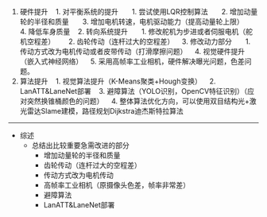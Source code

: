 <!--
 * @Author: 小叶同学
 * @Date: 2024-03-13 08:47:52
 * @LastEditors: Please set LastEditors
 * @LastEditTime: 2024-03-13 08:57:03
 * @Description: 请填写简介
-->
1. 硬件提升
   1. 对平衡系统的提升
      1. 尝试使用LQR控制算法
      2. 增加动量轮的半径和质量
      3. 增加电机转速，电机驱动能力（提高动量轮上限）
      4. 降低车身质量
   2. 转向系统提升
      1. 修改舵机为步进或者伺服电机（舵机空程差）
      2. 齿轮传动（连杆过大的空程差）
   3. 修改动力部分
      1. 传动方式改为电机传动或者皮带传动（打滑摩擦问题）
   4. 视觉硬件提升（嵌入式神经网络）
   5. 采用高帧率工业相机，硬件解决曝光问题，色差问题。
2. 算法提升
   1. 视觉算法提升（K-Means聚类+Hough变换）
   2. LanATT&LaneNet部署
   3. 避障算法（YOLO识别，OpenCV特征识别）（应对突然换锥桶颜色的问题）
   4. 整体算法优化方向，可以使用双目结构光+激光雷达Slame建模，路径规划Dijkstra迪杰斯特拉算法

---

- 综述
  - 总结出比较重要急需改进的部分
    - 增加动量轮的半径和质量
    - 齿轮传动（连杆过大的空程差）
    - 传动方式改为电机传动
    - 高帧率工业相机（原摄像头色差，帧率非常差）
    - 避障算法
    - LanATT&LaneNet部署